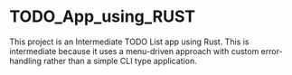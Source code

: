 # TODO_App_using_RUST
This project is an Intermediate TODO List app using Rust. This is intermediate because it uses a menu-driven approach with custom error-handling rather than a simple CLI type application.
